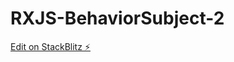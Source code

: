 # RXJS-BehaviorSubject-2

[Edit on StackBlitz ⚡️](https://stackblitz.com/edit/rxjs-behaviorsubject-mouseclicks-ucssg4)